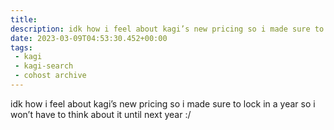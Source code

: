```yaml
---
title:
description: idk how i feel about kagi’s new pricing so i made sure to lock in a year so i won’t have to think about it until next year :/
date: 2023-03-09T04:53:30.452+00:00
tags:
 - kagi
 - kagi-search
 - cohost archive
---
```


idk how i feel about kagi’s new pricing so i made sure to lock in a year so i won’t have to think about it until next year :/
